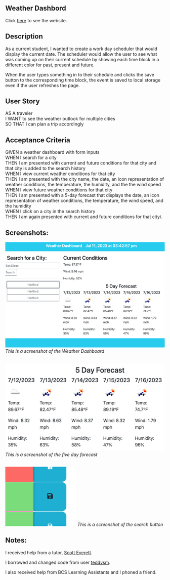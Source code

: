 ## Weather Dashbord

Click [here](https://jenstem.github.io/work-day-scheduler/) to see the website.

## Description

As a current student, I wanted to create a work day scheduler that would display the current date.  The scheduler would allow the user to see what was coming up on their current schedule by showing each time block in a different color for past, present and future.

When the user types something in to their schedule and clicks the save button to the corresponding time block, the event is saved to local storage even if the user refreshes the page.

## User Story

AS A traveler\
I WANT to see the weather outlook for multiple cities\
SO THAT I can plan a trip accordingly

## Acceptance Criteria

GIVEN a weather dashboard with form inputs\
WHEN I search for a city\
THEN I am presented with current and future conditions for that city and that city is added to the search history\
WHEN I view current weather conditions for that city\
THEN I am presented with the city name, the date, an icon representation of weather conditions, the temperature, the humidity, and the the wind speed\
WHEN I view future weather conditions for that city\
THEN I am presented with a 5-day forecast that displays the date, an icon representation of weather conditions, the temperature, the wind speed, and the humidity\
WHEN I click on a city in the search history\
THEN I am again presented with current and future conditions for that city\

## Screenshots:

![](https://github.com/jenstem/weather-dashboard/blob/main/assets/weather.png)
*This is a screenshot of the Weather Dashboard*
##

![](https://github.com/jenstem/weather-dashboard/blob/main/assets/fiveday.png)
*This is a screenshot of the five day forecast*
##

![](https://github.com/jenstem/work-day-scheduler/blob/main/Assets/savebutton.png)
*This is a screenshot of the search button*
##

## Notes:

I received help from a tutor, [Scott Everett](https://calendly.com/fsf-tutor-team/scott-everett?month=2023-06).

I borrowed and changed code from user [teddysm](https://github.com/teddysm/WeatherDashboard).

I also received help from BCS Learning Assistants and I phoned a friend.